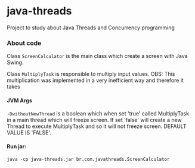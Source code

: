 # java-threads

Project to study about Java Threads and Concurrency programming

### About code

Class `ScreenCalculator` is the main class which create a screen with Java Swing.

Class `MultiplyTask` is responsible to multiply input values. OBS: This multiplication was implemented in a very 
inefficient way and therefore it takes

#### JVM Args
`-DwithoutNewThread` is a boolean which when set 'true' called MultiplyTask in a main thread which
will freeze screen. If set 'false' will create a new Thread to execute MultiplyTask and so it will not
freeze screen. DEFAULT VALUE IS 'FALSE'.

#### Run jar:
`java -cp java-threads.jar br.com.javathreads.ScreenCalculator`